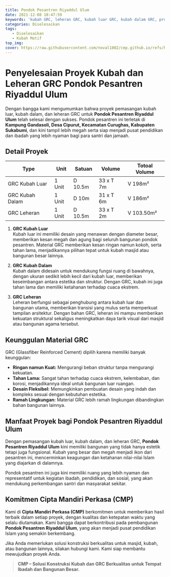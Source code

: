 ```yaml
---
title: Pondok Pesantren Riyaddul Ulum
date: 2021-12-08 18:47:59
keywords: 'kubah GRC, leheran GRC, kubah luar GRC, kubah dalam GRC, proyek kubah GRC Sukabumi, kontraktor kubah GRC, GRC untuk pondok pesantren, desain kubah GRC, keunggulan material GRC, pemasangan kubah masjid, pondok pesantren Riyaddul Ulum, proyek kubah pesantren, jasa pemasangan kubah GRC, konstruksi kubah leheran, Cipta Mandiri Perkasa kubah GRC, GRC tahan cuaca, estetika kubah GRC, kubah masjid megah, material kubah ringan dan kuat, leheran GRC pondok pesantren'
categories: Diselesaikan
tags:
   - Diselesaikan
   - Kubah Motif
top_img:
cover: https://raw.githubusercontent.com/noval1802/cmp.github.io/refs/heads/main/asset/ornamen/IMG-20190131-WA0102.jpg
---
```


# **Penyelesaian Proyek Kubah dan Leheran GRC Pondok Pesantren Riyaddul Ulum**

Dengan bangga kami mengumumkan bahwa proyek pemasangan kubah luar, kubah dalam, dan leheran GRC untuk **Pondok Pesantren Riyaddul Ulum** telah selesai dengan sukses. Pondok pesantren ini terletak di **Kampung Gandasoli, Desa Cipurut, Kecamatan Curughas, Kabupaten Sukabumi**, dan kini tampil lebih megah serta siap menjadi pusat pendidikan dan ibadah yang lebih nyaman bagi para santri dan jamaah.  

## **Detail Proyek**

|       Type      |  Unit  | Satuan |   Volume    | Totoal Volume |
| --------------- | ------ | ------ | ----------- | ------------- |
| GRC Kubah Luar | 1 Unit | D 10.5m | 33 x T 7m | V 198m² |
| GRC Kubah Dalam | 1 Unit | D 10m | 31 x T 6m | V 186m² |
| GRC Leheran | 1 Unit | D 10.5m | 33 x T 2m | V 103.50m² |

1. **GRC Kubah Luar**  
   Kubah luar ini memiliki desain yang menawan dengan diameter besar, memberikan kesan megah dan agung bagi seluruh bangunan pondok pesantren. Material GRC memberikan kesan ringan namun kokoh, serta tahan lama, menjadikannya pilihan tepat untuk kubah masjid atau bangunan besar lainnya.  

2. **GRC Kubah Dalam**  
   Kubah dalam didesain untuk mendukung fungsi ruang di bawahnya, dengan ukuran sedikit lebih kecil dari kubah luar, memberikan keseimbangan antara estetika dan struktur. Dengan GRC, kubah ini juga tahan lama dan memiliki ketahanan terhadap cuaca ekstrem.  

3. **GRC Leheran**  
   Leheran berfungsi sebagai penghubung antara kubah luar dan bangunan utama, memberikan transisi yang mulus serta memperkuat tampilan arsitektur. Dengan bahan GRC, leheran ini mampu memberikan kekuatan struktural sekaligus meningkatkan daya tarik visual dari masjid atau bangunan agama tersebut.  

## **Keunggulan Material GRC**  
GRC (Glassfiber Reinforced Cement) dipilih karena memiliki banyak keunggulan:  
- **Ringan namun Kuat:** Mengurangi beban struktur tanpa mengurangi kekuatan.  
- **Tahan Lama:** Sangat tahan terhadap cuaca ekstrem, kelembaban, dan korosi, menjadikannya ideal untuk bangunan luar ruangan.  
- **Desain Fleksibel:** Memungkinkan pembuatan desain yang indah dan kompleks sesuai dengan kebutuhan estetika.  
- **Ramah Lingkungan:** Material GRC lebih ramah lingkungan dibandingkan bahan bangunan lainnya.  

## **Manfaat Proyek bagi Pondok Pesantren Riyaddul Ulum**  
Dengan pemasangan kubah luar, kubah dalam, dan leheran GRC, **Pondok Pesantren Riyaddul Ulum** kini memiliki bangunan yang tidak hanya estetik tetapi juga fungsional. Kubah yang besar dan megah menjadi ikon dari pesantren ini, mencerminkan keagungan dan ketahanan nilai-nilai Islam yang diajarkan di dalamnya.  

Pondok pesantren ini juga kini memiliki ruang yang lebih nyaman dan representatif untuk kegiatan ibadah, pendidikan, dan sosial, yang akan mendukung perkembangan santri dan masyarakat sekitar.  

## **Komitmen Cipta Mandiri Perkasa (CMP)**  
Kami di **Cipta Mandiri Perkasa (CMP)** berkomitmen untuk memberikan hasil terbaik dalam setiap proyek, dengan kualitas dan ketepatan waktu yang selalu diutamakan. Kami bangga dapat berkontribusi pada pembangunan **Pondok Pesantren Riyaddul Ulum**, yang akan menjadi pusat pendidikan Islam yang semakin berkembang.  

Jika Anda memerlukan solusi konstruksi berkualitas untuk masjid, kubah, atau bangunan lainnya, silakan hubungi kami. Kami siap membantu mewujudkan proyek Anda.  

>**CMP – Solusi Konstruksi Kubah dan GRC Berkualitas untuk Tempat Ibadah dan Bangunan Besar.**